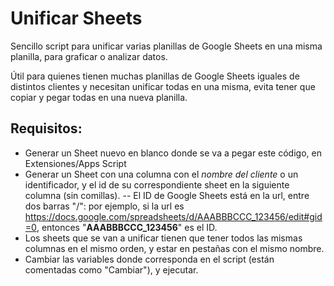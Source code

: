 # Unificar Sheets
Sencillo script para unificar varias planillas de Google Sheets en una misma planilla, para graficar o analizar datos.

Útil para quienes tienen muchas planillas de Google Sheets iguales de distintos clientes y necesitan unificar todas en una misma,
evita tener que copiar y pegar todas en una nueva planilla.

## Requisitos:

- Generar un Sheet nuevo en blanco donde se va a pegar este código, en Extensiones/Apps Script
- Generar un Sheet con una columna con el *nombre del cliente* o un identificador, y el id de su correspondiente sheet 
en la siguiente columna (sin comillas).
-- El ID de Google Sheets está en la url, entre dos barras "/": 
por ejemplo, si la url es https://docs.google.com/spreadsheets/d/AAABBBCCC_123456/edit#gid=0, entonces "**AAABBBCCC_123456**" es el ID.
- Los sheets que se van a unificar tienen que tener todos las mismas columnas en el mismo orden, y estar en pestañas con el mismo nombre.
- Cambiar las variables donde corresponda en el script (están comentadas como "Cambiar"), y ejecutar.
